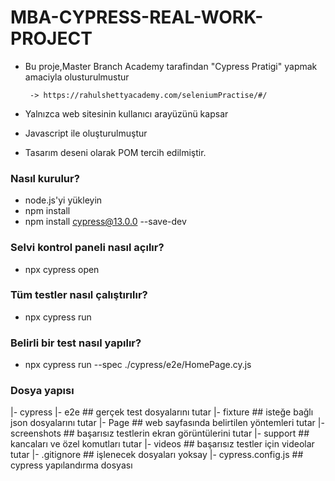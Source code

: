 # MBA-CYPRESS-REAL-WORK-PROJECT

* Bu proje,Master Branch Academy tarafindan "Cypress Pratigi"  yapmak amaciyla olusturulmustur

       -> https://rahulshettyacademy.com/seleniumPractise/#/

* Yalnızca web sitesinin kullanıcı arayüzünü kapsar

* Javascript ile oluşturulmuştur

* Tasarım deseni olarak POM tercih edilmiştir.

### Nasıl kurulur? ###

* node.js'yi yükleyin
* npm install
* npm install cypress@13.0.0 --save-dev

### Selvi kontrol paneli nasıl açılır? ###

* npx cypress open

### Tüm testler nasıl çalıştırılır? ###

* npx cypress run

### Belirli bir test nasıl yapılır? ###

* npx cypress run --spec ./cypress/e2e/HomePage.cy.js

### Dosya yapısı ###

|- cypress
        |- e2e ## gerçek test dosyalarını tutar
        |- fixture ## isteğe bağlı json dosyalarını tutar
        |- Page ## web sayfasında belirtilen yöntemleri tutar
        |- screenshots ## başarısız testlerin ekran görüntülerini tutar
        |- support ## kancaları ve özel komutları tutar
        |- videos ## başarısız testler için videolar tutar
        |- .gitignore ## işlenecek dosyaları yoksay
        |- cypress.config.js ## cypress yapılandırma dosyası
